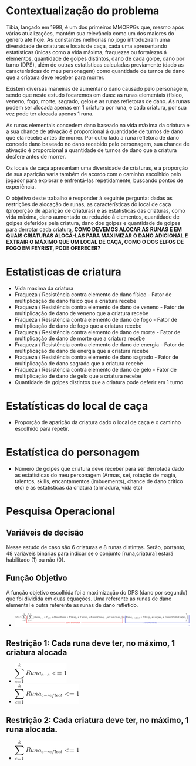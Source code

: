 

# Contextualização do problema

Tibia, lançado em 1998, é um dos primeiros MMORPGs que, mesmo após várias atualizações, mantém sua relevância como um dos maiores do gênero até hoje. As constantes melhorias no jogo introduziram uma diversidade de criaturas e locais de caça, cada uma apresentando estatísticas únicas como a vida máxima, fraquezas ou fortalezas á elementos, quantidade de golpes distintos, dano de cada golpe, dano por turno (DPS), além de outras estatísticas calculadas previamente (dado as características do meu personagem) como quantidade de turnos de dano que a criatura deve receber para morrer.

Existem diversas maneiras de aumentar o dano causado pelo personagem, sendo que neste estudo focaremos em duas: as runas elementais (físico, veneno, fogo, morte, sagrado, gelo) e as runas refletoras de dano. As runas podem ser alocada apenas em 1 criatura por runa, e cada criatura, por sua vez pode ter alocada apenas 1 runa.

As runas elementais concedem dano baseado na vida máxima da criatura e a sua chance de ativação é proporcional á quantidade de turnos de dano que ela recebe antes de morrer. Por outro lado a runa refletora de dano concede dano baseado no dano recebido pelo personagem, sua chance de ativação é proporcional á quantidade de turnos de dano que a criatura desfere antes de morrer.

Os locais de caça apresentam uma diversidade de criaturas, e a proporção de sua aparição varia também de acordo com o caminho escolhido pelo jogador para explorar e enfrentá-las repetidamente, buscando pontos de experiência.

O objetivo deste trabalho é responder à seguinte pergunta: dadas as restrições de alocação de runas, as características do local de caça (proporção de aparição de criaturas) e as estatísticas das criaturas, como vida máxima, dano aumentado ou reduzido á elementos, quantidade de golpes deferidos pela criatura, dano dos golpes e quantidade de golpes para derrotar cada criatura, **COMO DEVEMOS ALOCAR AS RUNAS E EM QUAIS CRIATURAS ALOCÁ-LAS PARA MAXIMIZAR O DANO ADICIONAL E EXTRAIR O MÁXIMO QUE UM LOCAL DE CAÇA, COMO O DOS ELFOS DE FOGO EM FEYRIST, PODE OFERECER?**

# Estatisticas de criatura
- Vida maxima da criatura
- Fraqueza / Resistência contra elemento de dano físico - Fator de multiplicação de dano físico que a criatura recebe
- Fraqueza / Resistência contra elemento de dano de veneno -  Fator de multiplicação de dano de veneno que a criatura recebe
- Fraqueza / Resistência contra elemento de dano de fogo -  Fator de multiplicação de dano de fogo que a criatura recebe
- Fraqueza / Resistência contra elemento de dano de morte - Fator de multiplicação de dano de morte que a criatura recebe
- Fraqueza / Resistência contra elemento de dano de energia - Fator de multiplicação de dano de energia que a criatura recebe
- Fraqueza / Resistência contra elemento de dano sagrado - Fator de multiplicação de dano sagrado que a criatura recebe
- Fraqueza / Resistência contra elemento de dano de gelo - Fator de multiplicação de dano de gelo que a criatura recebe
- Quantidade de golpes distintos que a criatura pode deferir em 1 turno

# Estatísticas do local de caça
- Proporção de aparição da criatura dado o local de caça e o caminho escolhido para repetir.

# Estatística do personagem
- Número de golpes que criatura deve receber para ser derrotada dado as estatisticas do meu personagem (Armas, set, rotação de magia, talentos, skills, encantamentos (imbuements), chance de dano crítico etc) e as estatísticas da criatura (armadura, vida etc)

# Pesquisa Operacional

## Variáveis de decisão
Nesse estudo de caso são 6 criaturas e 8 runas distintas. Serão, portanto, 48 variáveis binárias para indicar se o conjunto [runa,criatura] estará habilitado (1) ou não (0).

## Função Objetivo
A função objetivo escolhida foi a maximização do DPS (dano por segundo) que foi dividida em duas equações. Uma referente as runas de dano elemental e outra referente as runas de dano refletido.
- ![](funcao_objetivo.png)
## Restrição 1: Cada runa deve ter, no máximo, 1 criatura alocada
- ![](eq_restricao1.png)
- ![](eq_restricao1.1.png)
## Restrição 2: Cada criatura deve ter, no máximo, 1 runa alocada.
- ![](eq_restricao1.1.png)
